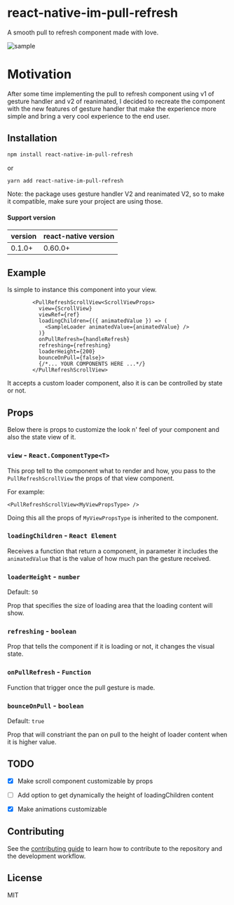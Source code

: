 # react-native-im-pull-refresh

A smooth pull to refresh component made with love.

![sample](https://user-images.githubusercontent.com/13892132/147877500-865d529e-58c2-437a-92c5-6deb1352797f.gif)


# Motivation

After some time implementing the pull to refresh component using v1 of gesture handler and v2 of reanimated,
I decided to recreate the component with the new features of gesture handler that make the experience more simple and bring a very cool experience to the end user.


## Installation

```sh
npm install react-native-im-pull-refresh
```

or

```sh
yarn add react-native-im-pull-refresh
```

Note: the package uses gesture handler V2 and reanimated V2, so to make it compatible, make sure your project are using those.

#### Support version

| version | react-native version |
|---------|----------------------|
| 0.1.0+  | 0.60.0+              |


## Example

Is simple to instance this component into your view.

```tsx
        <PullRefreshScrollView<ScrollViewProps>
          view={ScrollView}
          viewRef={ref}
          loadingChildren={({ animatedValue }) => (
            <SampleLoader animatedValue={animatedValue} />
          )}
          onPullRefresh={handleRefresh}
          refreshing={refreshing}
          loaderHeight={200}
          bounceOnPull={false}>
          {/*... YOUR COMPONENTS HERE ...*/}
        </PullRefreshScrollView>
```

It accepts a custom loader component, also it is can be controlled by state or not.

## Props

Below there is props to customize the look n' feel of your component and also the state view of it.

### `view` - `React.ComponentType<T>`
This prop tell to the component what to render and how, you pass to the `PullRefreshScrollView` the props of that view component.

For example:

```tsx
<PullRefreshScrollView<MyViewPropsType> />
```

Doing this all the props of `MyViewPropsType` is inherited to the component.

### `loadingChildren` - `React Element`

Receives a function that return a component, in parameter it includes the `animatedValue` that is the value of how much pan the gesture received.


### `loaderHeight` - `number`
Default: `50`

Prop that specifies the size of loading area that the loading content will show.

### `refreshing` - `boolean`

Prop that tells the component if it is loading or not, it changes the visual state.

### `onPullRefresh` - `Function`

Function that trigger once the pull gesture is made.

### `bounceOnPull` - `boolean`
Default: `true`

Prop that will constriant the pan on pull to the height of loader content when it is higher value.

## TODO

- [X] Make scroll component customizable by props

- [ ] Add option to get dynamically the height of loadingChildren content
- [X] Make animations customizable

## Contributing

See the [contributing guide](CONTRIBUTING.md) to learn how to contribute to the repository and the development workflow.

## License

MIT
